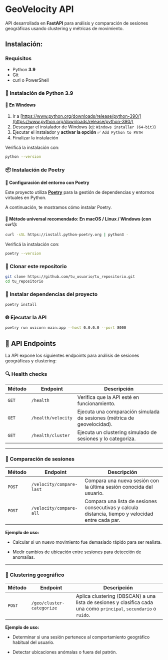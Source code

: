 # GeoVelocity API

API desarrollada en **FastAPI** para análisis y comparación de sesiones geográficas usando clustering y métricas de movimiento.

## Instalación:

### Requisitos

- Python **3.9**
- Git
- curl o PowerShell

### 🐍 Instalación de Python 3.9

#### 🔧 En Windows

1. Ir a [https://www.python.org/downloads/release/python-390/](https://www.python.org/downloads/release/python-390/)
2. Descargar el instalador de Windows (ej: `Windows installer (64-bit)`)
3. Ejecutar el instalador y **activar la opción** ✅ `Add Python to PATH`
4. Finalizar la instalación

Verificá la instalación con:

```bash
python --version
```

### 📦 Instalación de Poetry

**🚀 Configuración del entorno con Poetry**

Este proyecto utiliza [**Poetry**](https://python-poetry.org/) para la gestión de dependencias y entornos virtuales en Python.

A continuación, te mostramos cómo instalar Poetry.

#### 🔧 Método universal recomendado: En macOS / Linux / Windows (con `curl`):
```bash
curl -sSL https://install.python-poetry.org | python3 -
```

Verificá la instalación con:

```bash
poetry --version
```

### 📁 Clonar este repositorio

```bash
git clone https://github.com/tu_usuario/tu_repositorio.git
cd tu_repositorio
```

### 🧩 Instalar dependencias del proyecto

```bash
poetry install
```

### 🌐 Ejecutar la API

```bash
poetry run uvicorn main:app --host 0.0.0.0 --port 8000
```

## 📡 API Endpoints

La API expone los siguientes endpoints para análisis de sesiones geográficas y clustering:

### 🔍 **Health checks**

|Método|Endpoint|Descripción|
|---|---|---|
|`GET`|`/health`|Verifica que la API esté en funcionamiento.|
|`GET`|`/health/velocity`|Ejecuta una comparación simulada de sesiones (métrica de geovelocidad).|
|`GET`|`/health/cluster`|Ejecuta un clustering simulado de sesiones y lo categoriza.|

---

### 🚦 **Comparación de sesiones**

|Método|Endpoint|Descripción|
|---|---|---|
|`POST`|`/velocity/compare-last`|Compara una nueva sesión con la última sesión conocida del usuario.|
|`POST`|`/velocity/compare-all`|Compara una lista de sesiones consecutivas y calcula distancia, tiempo y velocidad entre cada par.|

**Ejemplo de uso:**

- Calcular si un nuevo movimiento fue demasiado rápido para ser realista.
    
- Medir cambios de ubicación entre sesiones para detección de anomalías.
    

---

### 🧭 **Clustering geográfico**

|Método|Endpoint|Descripción|
|---|---|---|
|`POST`|`/geo/cluster-categorize`|Aplica clustering (DBSCAN) a una lista de sesiones y clasifica cada una como `principal`, `secundario` o `ruido`.|

**Ejemplo de uso:**

- Determinar si una sesión pertenece al comportamiento geográfico habitual del usuario.
    
- Detectar ubicaciones anómalas o fuera del patrón.